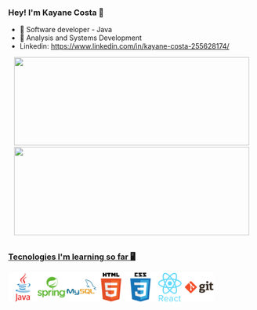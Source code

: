 ### Hey! I'm Kayane Costa 👋

- 🌱 Software developer - Java
- 📖 Analysis and Systems Development
- Linkedin: https://www.linkedin.com/in/kayane-costa-255628174/

<div align="center">
  <a href="https://github.com/kayane-developer">
  <img height="180em" width= "480" src="https://github-readme-stats.vercel.app/api?username=kayane-developer&show_icons=true&theme=synthwave&include_all_commits=true&count_private=true"/>
  <img height="180em" width= "480" src="https://github-readme-stats.vercel.app/api/top-langs/?username=kayane-developer&layout=compact&langs_count=7&theme=synthwave"/>
</div>
  
  ##
  
### Tecnologies I'm learning so far 🖥
  <img align="left" alt="kayjava" height="60" width="60" src = "https://raw.githubusercontent.com/devicons/devicon/v2.15.1/icons/java/java-original-wordmark.svg" />
  <img align="left" alt="kaygithub" height="60" width="60" src = "https://raw.githubusercontent.com/devicons/devicon/v2.15.1/icons/spring/spring-original-wordmark.svg" />
  <img align="left" alt="kaygithub" height="60" width="60" src = "https://raw.githubusercontent.com/devicons/devicon/v2.15.1/icons/mysql/mysql-original-wordmark.svg" />
  <img align="left" alt="kaygithub" height="60" width="60" src = "https://raw.githubusercontent.com/devicons/devicon/v2.15.1/icons/html5/html5-original-wordmark.svg" />
  <img align="left" alt="kaygithub" height="60" width="60" src = "https://raw.githubusercontent.com/devicons/devicon/v2.15.1/icons/css3/css3-original-wordmark.svg" />
  <img align="left" alt="kaygithub" height="60" width="60" src = "https://raw.githubusercontent.com/devicons/devicon/v2.15.1/icons/react/react-original-wordmark.svg" />
  <img align="left" alt="kaygithub" height="60" width="60" src = "https://raw.githubusercontent.com/devicons/devicon/v2.15.1/icons/git/git-original-wordmark.svg" />
 

